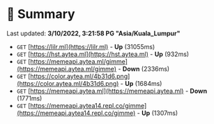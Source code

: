 # 📖 Summary
Last updated: **3/10/2022, 3:21:58 PG "Asia/Kuala_Lumpur"**

- `GET` [https://lilr.ml](https://lilr.ml) - **Up** (31055ms)
- `GET` [https://hst.aytea.ml](https://hst.aytea.ml) - **Up** (932ms)
- `GET` [https://memeapi.aytea.ml/gimme](https://memeapi.aytea.ml/gimme) - **Down** (2336ms)
- `GET` [https://color.aytea.ml/4b31d6.png](https://color.aytea.ml/4b31d6.png) - **Up** (1684ms)
- `GET` [https://memeapi.aytea.ml](https://memeapi.aytea.ml) - **Down** (1771ms)
- `GET` [https://memeapi.aytea14.repl.co/gimme](https://memeapi.aytea14.repl.co/gimme) - **Up** (1307ms)
